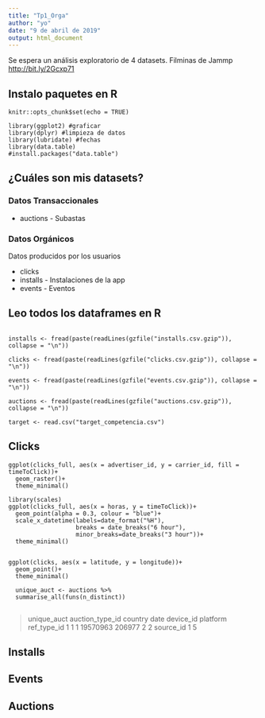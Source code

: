 ```yaml
---
title: "Tp1_Orga"
author: "yo"
date: "9 de abril de 2019"
output: html_document
---
```


Se espera un análisis exploratorio de 4 datasets. Filminas de Jammp <http://bit.ly/2Gcxp71>

## Instalo paquetes en R

```{r setup, include = FALSE}
knitr::opts_chunk$set(echo = TRUE)

library(ggplot2) #graficar
library(dplyr) #limpieza de datos
library(lubridate) #fechas
library(data.table)
#install.packages("data.table")
```

## ¿Cuáles son mis datasets?
### Datos Transaccionales
* auctions - Subastas

### Datos Orgánicos
Datos producidos por los usuarios
* clicks 
* installs - Instalaciones de la app
* events - Eventos

## Leo todos los dataframes en R

```{r read all dataframes, include=FALSE}

installs <- fread(paste(readLines(gzfile("installs.csv.gzip")), collapse = "\n"))

clicks <- fread(paste(readLines(gzfile("clicks.csv.gzip")), collapse = "\n"))

events <- fread(paste(readLines(gzfile("events.csv.gzip")), collapse = "\n"))

auctions <- fread(paste(readLines(gzfile("auctions.csv.gzip")), collapse = "\n"))

target <- read.csv("target_competencia.csv")
```

## Clicks
```
ggplot(clicks_full, aes(x = advertiser_id, y = carrier_id, fill = timeToClick))+
  geom_raster()+
  theme_minimal()

library(scales)
ggplot(clicks_full, aes(x = horas, y = timeToClick))+ 
  geom_point(alpha = 0.3, colour = "blue")+ 
  scale_x_datetime(labels=date_format("%H"),
                   breaks = date_breaks("6 hour"),
                   minor_breaks=date_breaks("3 hour"))+
  theme_minimal() 
  
  
ggplot(clicks, aes(x = latitude, y = longitude))+
  geom_point()+
  theme_minimal()  
  
  unique_auct <- auctions %>%
  summarise_all(funs(n_distinct))
  
 ```

 > unique_auct
  auction_type_id country     date device_id platform ref_type_id
1               1       1 19570963    206977        2           2
  source_id
1         5

## Installs

## Events

## Auctions
